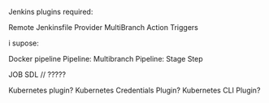 Jenkins plugins required:

Remote Jenkinsfile Provider
MultiBranch Action Triggers




i supose:

Docker pipeline
Pipeline: Multibranch
Pipeline: Stage Step

JOB SDL // ?????


Kubernetes plugin?
Kubernetes Credentials Plugin?
Kubernetes CLI Plugin?
